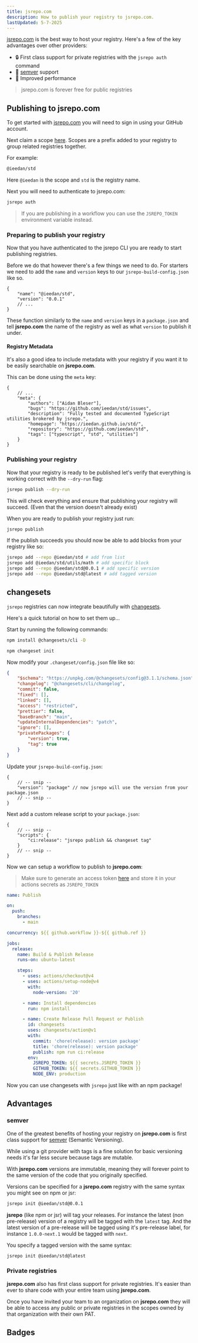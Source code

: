 ```yaml
---
title: jsrepo.com
description: How to publish your registry to jsrepo.com.
lastUpdated: 5-7-2025
---
```


<script>
	import { TableDynamic as BadgesTableDynamic } from "$lib/components/site/docs/badges-jsrepo"
</script>

[jsrepo.com](https://jsrepo.com) is the best way to host your registry. Here's a few of the key advantages over other providers:

- 🔒 First class support for private registries with the `jsrepo auth` command
- 🔄 [semver](https://semver.org/) support
- 💨 Improved performance

> jsrepo.com is forever free for public registries

## Publishing to jsrepo.com

To get started with [jsrepo.com](https://jsrepo.com) you will need to sign in using your GitHub account.

Next claim a scope [here](https://jsrepo.com/account/scopes/new). Scopes are a prefix added to your registry to group related registries together.

For example:

```sh
@ieedan/std
```

Here `@ieedan` is the scope and `std` is the registry name.

Next you will need to authenticate to jsrepo.com:

```sh
jsrepo auth
```

> If you are publishing in a workflow you can use the `JSREPO_TOKEN` environment variable instead.

### Preparing to publish your registry

Now that you have authenticated to the jsrepo CLI you are ready to start publishing registries.

Before we do that however there's a few things we need to do. For starters we need to add the `name` and `version` keys to our `jsrepo-build-config.json` like so.

```jsonc
{
	"name": "@ieedan/std",
	"version": "0.0.1"
	// ...
}
```

These function similarly to the `name` and `version` keys in a `package.json` and tell **jsrepo.com** the name of the registry as well as what `version` to publish it under.

#### Registry Metadata

It's also a good idea to include metadata with your registry if you want it to be easily searchable on **jsrepo.com**.

This can be done using the `meta` key:

```jsonc
{
	// ...
	"meta": {
		"authors": ["Aidan Bleser"],
		"bugs": "https://github.com/ieedan/std/issues",
		"description": "Fully tested and documented TypeScript utilities brokered by jsrepo.",
		"homepage": "https://ieedan.github.io/std/",
		"repository": "https://github.com/ieedan/std",
		"tags": ["typescript", "std", "utilities"]
	}
}
```

### Publishing your registry

Now that your registry is ready to be published let's verify that everything is working correct with the `--dry-run` flag:

```sh
jsrepo publish --dry-run
```

This will check everything and ensure that publishing your registry will succeed. (Even that the version doesn't already exist)

When you are ready to publish your registry just run:

```sh
jsrepo publish
```

If the publish succeeds you should now be able to add blocks from your registry like so:

```sh
jsrepo add --repo @ieedan/std # add from list
jsrepo add @ieedan/std/utils/math # add specific block
jsrepo add --repo @ieedan/std@0.0.1 # add specific version
jsrepo add --repo @ieedan/std@latest # add tagged version
```

## changesets

`jsrepo` registries can now integrate beautifully with [changesets](https://github.com/changesets/changesets).

Here's a quick tutorial on how to set them up...

Start by running the following commands:

```sh
npm install @changesets/cli -D

npm changeset init
```

Now modify your `.changeset/config.json` file like so:

```json showLineNumbers {12-15}
{
	"$schema": "https://unpkg.com/@changesets/config@3.1.1/schema.json",
	"changelog": "@changesets/cli/changelog",
	"commit": false,
	"fixed": [],
	"linked": [],
	"access": "restricted",
	"prettier": false,
	"baseBranch": "main",
	"updateInternalDependencies": "patch",
	"ignore": [],
	"privatePackages": {
		"version": true,
		"tag": true
	}
}
```

Update your `jsrepo-build-config.json`:

```jsonc showLineNumbers {3}
{
	// -- snip --
	"version": "package" // now jsrepo will use the version from your package.json
	// -- snip --
}
```

Next add a custom release script to your `package.json`:

```jsonc showLineNumbers {4}
{
	// -- snip --
	"scripts": {
		"ci:release": "jsrepo publish && changeset tag"
	}
	// -- snip --
}
```

Now we can setup a workflow to publish to **jsrepo.com**:

> Make sure to generate an access token [here](https://jsrepo.com/account/access-tokens/new) and store it in your actions secrets as `JSREPO_TOKEN`

```yaml
name: Publish

on:
  push:
    branches:
      - main

concurrency: ${{ github.workflow }}-${{ github.ref }}

jobs:
  release:
    name: Build & Publish Release
    runs-on: ubuntu-latest

    steps:
      - uses: actions/checkout@v4
      - uses: actions/setup-node@v4
        with:
          node-version: '20'

      - name: Install dependencies
        run: npm install

      - name: Create Release Pull Request or Publish
        id: changesets
        uses: changesets/action@v1
        with:
          commit: 'chore(release): version package'
          title: 'chore(release): version package'
          publish: npm run ci:release
        env:
          JSREPO_TOKEN: ${{ secrets.JSREPO_TOKEN }}
          GITHUB_TOKEN: ${{ secrets.GITHUB_TOKEN }}
          NODE_ENV: production
```

Now you can use changesets with `jsrepo` just like with an npm package!

## Advantages

### semver

One of the greatest benefits of hosting your registry on **jsrepo.com** is first class support for [semver](https://semver.org/) (Semantic Versioning).

While using a git provider with tags is a fine solution for basic versioning needs it's far less secure because tags are mutable.

With **jsrepo.com** versions are immutable, meaning they will forever point to the same version of the code that you originally specified.

Versions can be specified for a **jsrepo.com** registry with the same syntax you might see on npm or jsr:

```sh
jsrepo init @ieedan/std@0.0.1
```

**jsrepo** (like npm or jsr) will tag your releases. For instance the latest (non pre-release) version of a registry will be tagged with the `latest` tag. And the latest version of a pre-release will be tagged using it's pre-release label, for instance `1.0.0-next.1` would be tagged with `next`.

You specify a tagged version with the same syntax:

```sh
jsrepo init @ieedan/std@latest
```

### Private registries

**jsrepo.com** also has first class support for private registries. It's easier than ever to share code with your entire team using **jsrepo.com**.

Once you have invited your team to an organization on **jsrepo.com** they will be able to access any public or private registries in the scopes owned by that organization with their own PAT.

## Badges

<BadgesTableDynamic/>
